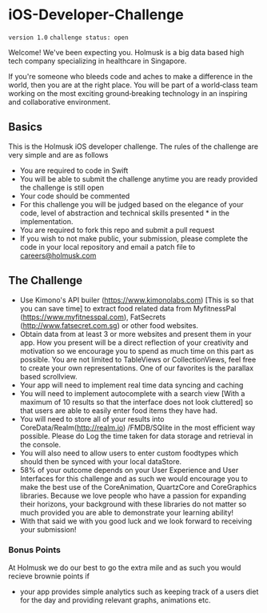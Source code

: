 # iOS-Developer-Challenge

`version 1.0`
`challenge status: open`

Welcome! We've been expecting you. Holmusk is a big data based high tech company specializing in healthcare in Singapore. 

If you're someone who bleeds code and aches to make a difference in the world, then you are at the right place. You will be part of a world‑class team working on the most exciting ground‑breaking technology in an inspiring and collaborative environment.

## Basics

This is the Holmusk iOS developer challenge. The rules of the challenge are very simple and are as follows

* You are required to code in Swift
* You will be able to submit the challenge anytime you are ready provided the challenge is still open
* Your code should be commented
* For this challenge you will be judged based on the elegance of your code, level of abstraction and technical skills presented * in the implementation. 
* You are required to fork this repo and submit a pull request
* If you wish to not make public, your submission, please complete the code in your local repository and email a patch file to careers@holmusk.com

## The Challenge 

* Use Kimono's API builer (https://www.kimonolabs.com) [This is so that you can save time] to extract food related data from MyfitnessPal (https://www.myfitnesspal.com), FatSecrets (http://www.fatsecret.com.sg) or other food websites.
* Obtain data from at least 3 or more websites and present them in your app. How you present will be a direct reflection of your creativity and motivation so we encourage you to spend as much time on this part as possible. You are not limited to TableViews or CollectionViews, feel free to create your own representations. One of our favorites is the parallax based scrollview.
* Your app will need to implement real time data syncing and caching 
* You will need to implement autocomplete with a search view [With a maximum of 10 results so that the interface does not look cluttered] so that users are able to easily enter food items they have had. 
* You will need to store all of your results into CoreData/Realm(http://realm.io) /FMDB/SQlite in the most efficient way possible. Please do Log the time taken for data storage and retrieval in the console. 
* You will also need to allow users to enter custom foodtypes which should then be synced with your local dataStore.
* 58% of your outcome depends on your User Experience and User Interfaces for this challenge and as such we would encourage you to make the best use of the CoreAnimation, QuartzCore and CoreGraphics libraries. Because we love people who have a passion for expanding their horizons, your background with these libraries do not matter so much provided you are able to demonstrate your learning ability! 
* With that said we with you good luck and we look forward to receiving your submission!

### Bonus Points

At Holmusk we do our best to go the extra mile and as such you would recieve brownie points if 
* your app provides simple analytics such as keeping track of a users diet for the day and providing relevant graphs, animations etc.

